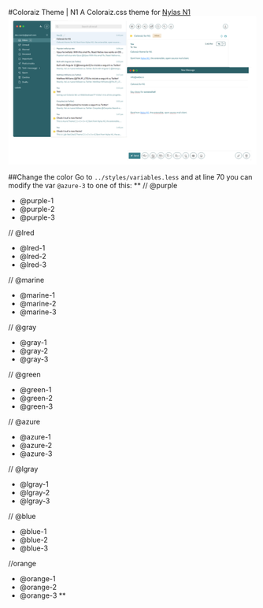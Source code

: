 #Coloraiz Theme | N1
A Coloraiz.css theme for <a href="https://nylas.com/">Nylas N1</a>
![Screenshot_1](Screen-azure-3.png)

##Change the color
Go to ```../styles/variables.less``` and at line 70 you can modify the var ```@azure-3``` to one of this:
**
 // @purple
- @purple-1
- @purple-2
- @purple-3
 
 // @lred
- @lred-1 
- @lred-2 
- @lred-3 
 
 // @marine
- @marine-1
- @marine-2
- @marine-3
 
 // @gray
- @gray-1 
- @gray-2 
- @gray-3 
 
 // @green
- @green-1 
- @green-2 
- @green-3 
 
 // @azure
- @azure-1 
- @azure-2 
- @azure-3 
 
 // @lgray
- @lgray-1
- @lgray-2
- @lgray-3
 
 // @blue
- @blue-1 
- @blue-2
- @blue-3
 
 //orange
- @orange-1
- @orange-2
- @orange-3
**

